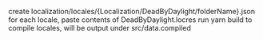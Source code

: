 create localization/locales/{Localization/DeadByDaylight/folderName}.json for each locale, paste contents of DeadByDaylight.locres
run yarn build to compile locales, will be output under src/data.compiled
